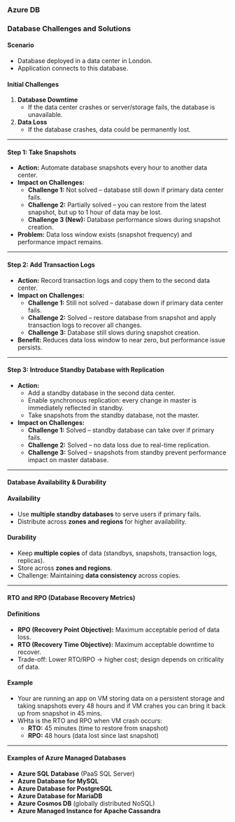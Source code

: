 ### Azure DB

### Database Challenges and Solutions

#### Scenario
- Database deployed in a data center in London.
- Application connects to this database.

#### Initial Challenges
1. **Database Downtime**  
   - If the data center crashes or server/storage fails, the database is unavailable.
2. **Data Loss**  
   - If the database crashes, data could be permanently lost.
---

#### Step 1: Take Snapshots
- **Action:** Automate database snapshots every hour to another data center.
- **Impact on Challenges:**
  - **Challenge 1:** Not solved – database still down if primary data center fails.
  - **Challenge 2:** Partially solved – you can restore from the latest snapshot, but up to 1 hour of data may be lost.
  - **Challenge 3 (New):** Database performance slows during snapshot creation.
- **Problem:** Data loss window exists (snapshot frequency) and performance impact remains.

---

#### Step 2: Add Transaction Logs
- **Action:** Record transaction logs and copy them to the second data center.
- **Impact on Challenges:**
  - **Challenge 1:** Still not solved – database down if primary data center fails.
  - **Challenge 2:** Solved – restore database from snapshot and apply transaction logs to recover all changes.
  - **Challenge 3:** Database still slows during snapshot creation.
- **Benefit:** Reduces data loss window to near zero, but performance issue persists.

---

#### Step 3: Introduce Standby Database with Replication
- **Action:**  
  - Add a standby database in the second data center.  
  - Enable synchronous replication: every change in master is immediately reflected in standby.  
  - Take snapshots from the standby database, not the master.
- **Impact on Challenges:**
  - **Challenge 1:** Solved – standby database can take over if primary fails.
  - **Challenge 2:** Solved – no data loss due to real-time replication.
  - **Challenge 3:** Solved – snapshots from standby prevent performance impact on master database.

---

#### Database Availability & Durability 

#### Availability
- Use **multiple standby databases** to serve users if primary fails.  
- Distribute across **zones and regions** for higher availability.

#### Durability
- Keep **multiple copies** of data (standbys, snapshots, transaction logs, replicas).  
- Store across **zones and regions**.  
- Challenge: Maintaining **data consistency** across copies.

---

#### RTO and RPO (Database Recovery Metrics)

#### Definitions
- **RPO (Recovery Point Objective):** Maximum acceptable period of data loss.  
- **RTO (Recovery Time Objective):** Maximum acceptable downtime to recover.  
- Trade-off: Lower RTO/RPO → higher cost; design depends on criticality of data.

#### Example
- Your are running an app on VM storing data on a persistent storage and taking snapshots every 48 hours and if VM crahes you can bring it back up from snapshot in 45 mins.  
- WHta is the RTO and RPO when VM crash occurs:  
  - **RTO:** 45 minutes (time to restore from snapshot)  
  - **RPO:** 48 hours (data lost since last snapshot)
 
---

#### Examples of Azure Managed Databases
- **Azure SQL Database** (PaaS SQL Server)
- **Azure Database for MySQL**
- **Azure Database for PostgreSQL**
- **Azure Database for MariaDB**
- **Azure Cosmos DB** (globally distributed NoSQL)
- **Azure Managed Instance for Apache Cassandra**
